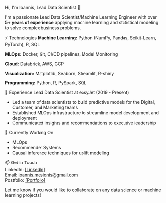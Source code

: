 Hi, I'm Ioannis, Lead Data Scientist 👋

I'm a passionate Lead Data Scientist/Machine Learning Engineer with over **5+ years of experience** applying machine learning and statistical modeling to solve complex business problems.

⚡️ Technologies
**Machine Learning:** Python (NumPy, Pandas, Scikit-Learn, PyTorch), R, SQL

**MLOps:** Docker, Git, CI/CD pipelines, Model Monitoring

**Cloud:** Databrick, AWS, GCP

**Visualization:** Matplotlib, Seaborn, Streamlit, R-shiny

**Programming:** Python, R, PySpark, SQL

💼 Experience
Lead Data Scientist at easyJet (2019 - Present)

- Led a team of data scientists to build predictive models for the Digital, Customer, and Marketing teams
- Established MLOps infrastructure to streamline model development and deployment
- Communicated insights and recommendations to executive leadership

🔭 Currently Working On
- MLOps
- Recommender Systems
- Causal inference techniques for uplift modeling

📫 Get in Touch <br>
LinkedIn: [[LinkedIn]](https://www.linkedin.com/in/ioannis-mesionis/) <br>
Email: ioannis.mesionis@gmail.com <br>
Postfolio: [[Portfolio]](https://ioannismesionis.github.io/) <br>

Let me know if you would like to collaborate on any data science or machine learning projects!
 
<!---
ioannismesionis/ioannismesionis is a ✨ special ✨ repository because its `README.md` (this file) appears on your GitHub profile.
You can click the Preview link to take a look at your changes.
--->
